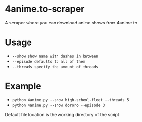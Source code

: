 # 4anime.to-scraper
A scraper where you can download anime shows from 4anime.to 

# Usage

* `--show show name with dashes in between`
* `--episode defaults to all of them`
* `--threads specify the amount of threads`

# Example

* `python 4anime.py --show high-school-fleet --threads 5`
* `python 4anime.py --show dororo --episode 3`

Default file location is the working directory of the script
